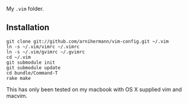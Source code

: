 My `.vim` folder.

## Installation

    git clone git://github.com/arnihermann/vim-config.git ~/.vim
    ln -s ~/.vim/vimrc ~/.vimrc
    ln -s ~/.vim/gvimrc ~/.gvimrc
    cd ~/.vim
    git submodule init
    git submodule update
    cd bundle/Command-T
    rake make

This has only been tested on my macbook with OS X supplied vim and macvim.
